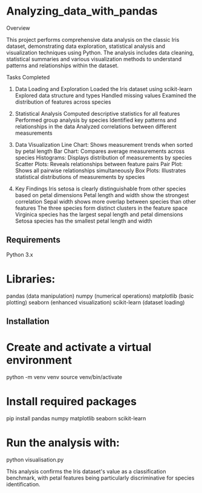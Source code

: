 # Analyzing_data_with_pandas

Overview

This project performs comprehensive data analysis on the classic Iris dataset, demonstrating data exploration, statistical analysis and visualization techniques using Python.
The analysis includes data cleaning, statistical summaries and various visualization methods to understand patterns and relationships within the dataset.

Tasks Completed

1. Data Loading and Exploration
Loaded the Iris dataset using scikit-learn
Explored data structure and types
Handled missing values 
Examined the distribution of features across species

2. Statistical Analysis
Computed descriptive statistics for all features
Performed group analysis by species
Identified key patterns and relationships in the data
Analyzed correlations between different measurements

3. Data Visualization
Line Chart: Shows measurement trends when sorted by petal length
Bar Chart: Compares average measurements across species
Histograms: Displays distribution of measurements by species
Scatter Plots: Reveals relationships between feature pairs
Pair Plot: Shows all pairwise relationships simultaneously
Box Plots: Illustrates statistical distributions of measurements by species

4. Key Findings
Iris setosa is clearly distinguishable from other species based on petal dimensions
Petal length and width show the strongest correlation
Sepal width shows more overlap between species than other features
The three species form distinct clusters in the feature space
Virginica species has the largest sepal length and petal dimensions
Setosa species has the smallest petal length and width

## Requirements
Python 3.x

# Libraries:

 pandas (data manipulation)
 numpy (numerical operations)
 matplotlib (basic plotting)
 seaborn (enhanced visualization)
 scikit-learn (dataset loading)

## Installation
# Create and activate a virtual environment 

python -m venv venv
source venv/bin/activate  

# Install required packages

pip install pandas numpy matplotlib seaborn scikit-learn

# Run the analysis with:

python visualisation.py

This analysis confirms the Iris dataset's value as a classification benchmark, with petal features being particularly discriminative for species identification.
